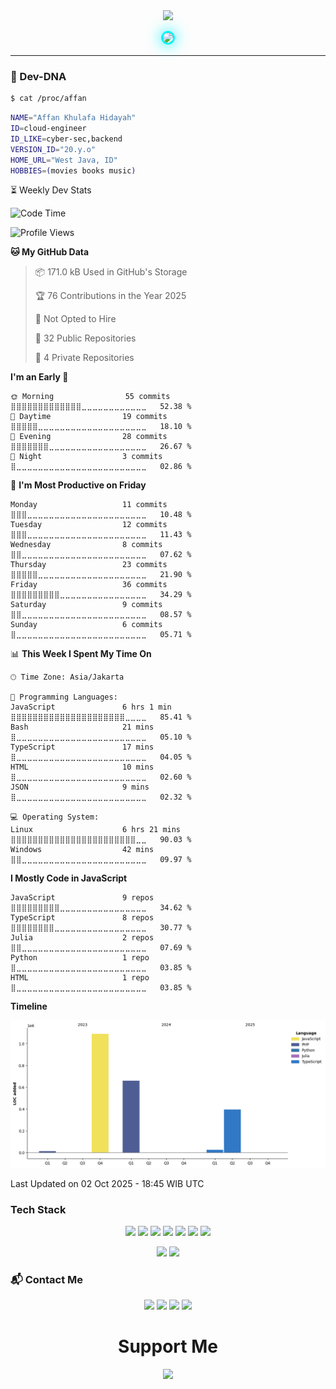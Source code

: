 <div align="center">
  <img src="https://capsule-render.vercel.app/api?type=waving&color=gradient&height=180&section=header&text=Affan&fontSize=60&fontAlignY=35&desc=Cloud%20%7C%20Cyber-Sec%20%7C%20Backend&descAlignY=55"/>
</div>

<p align="center">
  <img src="https://github.com/akhfhid.png" width="160" style="border-radius:50%;border:3px solid #00f5ff;box-shadow:0 0 25px #00f5ff"/>
</p>

---

### 🧪 Dev-DNA

```sh
$ cat /proc/affan
```
```bash
NAME="Affan Khulafa Hidayah"
ID=cloud-engineer
ID_LIKE=cyber-sec,backend
VERSION_ID="20.y.o"
HOME_URL="West Java, ID"
HOBBIES=(movies books music)
```
⏳ Weekly Dev Stats

<!--START_SECTION:waka-->
![Code Time](http://img.shields.io/badge/Code%20Time-45%20hrs%205%20mins-blue)

![Profile Views](http://img.shields.io/badge/Profile%20Views-2-blue)

**🐱 My GitHub Data** 

> 📦 171.0 kB Used in GitHub's Storage 
 > 
> 🏆 76 Contributions in the Year 2025
 > 
> 🚫 Not Opted to Hire
 > 
> 📜 32 Public Repositories 
 > 
> 🔑 4 Private Repositories 
 > 
**I'm an Early 🐤** 

```text
🌞 Morning                55 commits          ⣿⣿⣿⣿⣿⣿⣿⣿⣿⣿⣿⣿⣿⣀⣀⣀⣀⣀⣀⣀⣀⣀⣀⣀⣀   52.38 % 
🌆 Daytime                19 commits          ⣿⣿⣿⣿⣿⣀⣀⣀⣀⣀⣀⣀⣀⣀⣀⣀⣀⣀⣀⣀⣀⣀⣀⣀⣀   18.10 % 
🌃 Evening                28 commits          ⣿⣿⣿⣿⣿⣿⣿⣀⣀⣀⣀⣀⣀⣀⣀⣀⣀⣀⣀⣀⣀⣀⣀⣀⣀   26.67 % 
🌙 Night                  3 commits           ⣿⣀⣀⣀⣀⣀⣀⣀⣀⣀⣀⣀⣀⣀⣀⣀⣀⣀⣀⣀⣀⣀⣀⣀⣀   02.86 % 
```
📅 **I'm Most Productive on Friday** 

```text
Monday                   11 commits          ⣿⣿⣿⣀⣀⣀⣀⣀⣀⣀⣀⣀⣀⣀⣀⣀⣀⣀⣀⣀⣀⣀⣀⣀⣀   10.48 % 
Tuesday                  12 commits          ⣿⣿⣿⣀⣀⣀⣀⣀⣀⣀⣀⣀⣀⣀⣀⣀⣀⣀⣀⣀⣀⣀⣀⣀⣀   11.43 % 
Wednesday                8 commits           ⣿⣿⣀⣀⣀⣀⣀⣀⣀⣀⣀⣀⣀⣀⣀⣀⣀⣀⣀⣀⣀⣀⣀⣀⣀   07.62 % 
Thursday                 23 commits          ⣿⣿⣿⣿⣿⣀⣀⣀⣀⣀⣀⣀⣀⣀⣀⣀⣀⣀⣀⣀⣀⣀⣀⣀⣀   21.90 % 
Friday                   36 commits          ⣿⣿⣿⣿⣿⣿⣿⣿⣿⣀⣀⣀⣀⣀⣀⣀⣀⣀⣀⣀⣀⣀⣀⣀⣀   34.29 % 
Saturday                 9 commits           ⣿⣿⣀⣀⣀⣀⣀⣀⣀⣀⣀⣀⣀⣀⣀⣀⣀⣀⣀⣀⣀⣀⣀⣀⣀   08.57 % 
Sunday                   6 commits           ⣿⣀⣀⣀⣀⣀⣀⣀⣀⣀⣀⣀⣀⣀⣀⣀⣀⣀⣀⣀⣀⣀⣀⣀⣀   05.71 % 
```


📊 **This Week I Spent My Time On** 

```text
🕑︎ Time Zone: Asia/Jakarta

💬 Programming Languages: 
JavaScript               6 hrs 1 min         ⣿⣿⣿⣿⣿⣿⣿⣿⣿⣿⣿⣿⣿⣿⣿⣿⣿⣿⣿⣿⣿⣀⣀⣀⣀   85.41 % 
Bash                     21 mins             ⣿⣀⣀⣀⣀⣀⣀⣀⣀⣀⣀⣀⣀⣀⣀⣀⣀⣀⣀⣀⣀⣀⣀⣀⣀   05.10 % 
TypeScript               17 mins             ⣿⣀⣀⣀⣀⣀⣀⣀⣀⣀⣀⣀⣀⣀⣀⣀⣀⣀⣀⣀⣀⣀⣀⣀⣀   04.05 % 
HTML                     10 mins             ⣿⣀⣀⣀⣀⣀⣀⣀⣀⣀⣀⣀⣀⣀⣀⣀⣀⣀⣀⣀⣀⣀⣀⣀⣀   02.60 % 
JSON                     9 mins              ⣿⣀⣀⣀⣀⣀⣀⣀⣀⣀⣀⣀⣀⣀⣀⣀⣀⣀⣀⣀⣀⣀⣀⣀⣀   02.32 % 

💻 Operating System: 
Linux                    6 hrs 21 mins       ⣿⣿⣿⣿⣿⣿⣿⣿⣿⣿⣿⣿⣿⣿⣿⣿⣿⣿⣿⣿⣿⣿⣿⣀⣀   90.03 % 
Windows                  42 mins             ⣿⣿⣀⣀⣀⣀⣀⣀⣀⣀⣀⣀⣀⣀⣀⣀⣀⣀⣀⣀⣀⣀⣀⣀⣀   09.97 % 
```

**I Mostly Code in JavaScript** 

```text
JavaScript               9 repos             ⣿⣿⣿⣿⣿⣿⣿⣿⣿⣀⣀⣀⣀⣀⣀⣀⣀⣀⣀⣀⣀⣀⣀⣀⣀   34.62 % 
TypeScript               8 repos             ⣿⣿⣿⣿⣿⣿⣿⣿⣀⣀⣀⣀⣀⣀⣀⣀⣀⣀⣀⣀⣀⣀⣀⣀⣀   30.77 % 
Julia                    2 repos             ⣿⣿⣀⣀⣀⣀⣀⣀⣀⣀⣀⣀⣀⣀⣀⣀⣀⣀⣀⣀⣀⣀⣀⣀⣀   07.69 % 
Python                   1 repo              ⣿⣀⣀⣀⣀⣀⣀⣀⣀⣀⣀⣀⣀⣀⣀⣀⣀⣀⣀⣀⣀⣀⣀⣀⣀   03.85 % 
HTML                     1 repo              ⣿⣀⣀⣀⣀⣀⣀⣀⣀⣀⣀⣀⣀⣀⣀⣀⣀⣀⣀⣀⣀⣀⣀⣀⣀   03.85 % 
```



**Timeline**

![Lines of Code chart](https://raw.githubusercontent.com/akhfhid/akhfhid/main/assets/bar_graph.png)


 Last Updated on 02 Oct 2025 - 18:45 WIB UTC
<!--END_SECTION:waka-->
### Tech Stack

<p align="center"> <a href="https://nodejs.org"><img src="https://img.shields.io/badge/Node-20-339933?style=flat&logo=nodedotjs&logoColor=white"/></a> <a href="https://golang.org"><img src="https://img.shields.io/badge/Go-1.22-00ADD8?style=flat&logo=go&logoColor=white"/></a> <a href="https://laravel.com"><img src="https://img.shields.io/badge/Laravel-11-FF2D20?style=flat&logo=laravel&logoColor=white"/></a> <a href="https://docker.com"><img src="https://img.shields.io/badge/Docker-24-2496ED?style=flat&logo=docker&logoColor=white"/></a> <a href="https://cloudflare.com"><img src="https://img.shields.io/badge/Cloudflare-F38020?style=flat&logo=Cloudflare&logoColor=white"/></a>
   <a href="https://aws.amazon.com"><img src="https://img.shields.io/badge/AWS-Architect-FF9900?style=flat&logo=amazonaws&logoColor=white"/></a>
<a href="https://julialang.org">
  <img src="https://img.shields.io/badge/Julia-1.11-9558B2?style=flat&logo=julia&logoColor=white"/>
</a>
 </p>

 <p align="center"> <img src="https://github-readme-stats.vercel.app/api?username=akhfhid&show_icons=true&theme=react&hide_border=true&bg_color=00000000"/> <img src="https://github-readme-stats.vercel.app/api/top-langs/?username=akhfhid&layout=compact&theme=react&hide_border=true&bg_color=00000000"/> </p> 

### 📬 Contact Me

<p align="center"> <a href="https://instagram.com/aff4n__" target="_blank"><img src="https://img.shields.io/badge/IG-%40aff4n__-E4405F?style=for-the-badge&logo=instagram&logoColor=white"/></a> <a href="https://t.me/affankhhdyh" target="_blank"><img src="https://img.shields.io/badge/Telegram-@affankhhdyh-2CA5E0?style=for-the-badge&logo=telegram&logoColor=white"/></a> <a href="mailto:neoaffan2@gmail.com" target="_blank"><img src="https://img.shields.io/badge/Email-neoaffan2@gmail.com-D14836?style=for-the-badge&logo=gmail&logoColor=white"/></a> <a href="https://linkedin.com/in/affankhhdyh" target="_blank"><img src="https://img.shields.io/badge/LinkedIn-Affan%20Khulafa%20Hidayah-0A66C2?style=for-the-badge&logo=linkedin&logoColor=white"/></a> </p> <h1 align="center">Support Me</h1> <p align="center"> <a href="https://github.com/sponsors/akhfhid" target="_blank"> <img src="https://img.shields.io/badge/Sponsor-@akhfhid-ea4aaa?style=for-the-badge&logo=github&logoColor=white"/> </a> </p>
